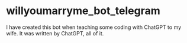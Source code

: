 # willyoumarryme_bot_telegram
I have created this bot when teaching some coding with ChatGPT to my wife. It was written by ChatGPT, all of it.
